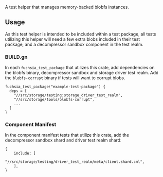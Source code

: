 
A test helper that manages memory-backed blobfs instances.

## Usage

As this test helper is intended to be included within a test package, all tests
utilizing this helper will need a few extra blobs included in their test
package, and a decompressor sandbox component in the test realm.

### BUILD.gn

In each `fuchsia_test_package` that utilizes this crate, add dependencies on the
blobfs binary, decompressor sandbox and storage driver test realm. Add the
`blobfs-corrupt` binary if tests will want to corrupt blobs.

```
fuchsia_test_package("example-test-package") {
  deps = [
    "//src/storage/testing:storage_driver_test_realm",
    "//src/storage/tools/blobfs-corrupt",
    ...
  ]
}
```

### Component Manifest

In the component manifest tests that utilize this crate, add the decompressor
sandbox shard and driver test realm shard:

```json5
{
    include: [
        "//src/storage/testing/driver_test_realm/meta/client.shard.cml",
    ],
}
```
